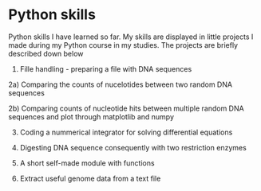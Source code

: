 # Python skills
Python skills I have learned so far.
My skills are displayed in little projects I made during my Python course in my studies. 
The projects are briefly described down below

 
  1) Fille handling - preparing a file with DNA sequences 
  
  2a) Comparing the counts of nucelotides between two random DNA sequences
  
  2b) Comparing counts of nucleotide hits between multiple random DNA sequences and plot through matplotlib and numpy
  
  3) Coding a nummerical integrator for solving differential equations

  4) Digesting DNA sequence consequently with two restriction enzymes 

  5) A short self-made module with functions
  
  6) Extract useful genome data from a text file
